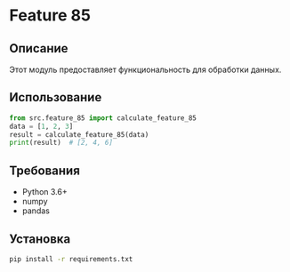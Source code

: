 # Feature 85
## Описание
Этот модуль предоставляет функциональность для обработки данных.
## Использование
```python
from src.feature_85 import calculate_feature_85
data = [1, 2, 3]
result = calculate_feature_85(data)
print(result)  # [2, 4, 6]
```
## Требования
- Python 3.6+
- numpy
- pandas
## Установка
```bash
pip install -r requirements.txt
```
